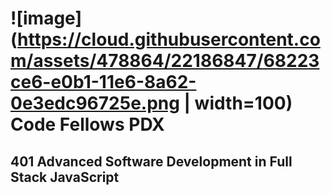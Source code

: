 ![image](https://cloud.githubusercontent.com/assets/478864/22186847/68223ce6-e0b1-11e6-8a62-0e3edc96725e.png | width=100) Code Fellows PDX
===

## 401 Advanced Software Development in Full Stack JavaScript
